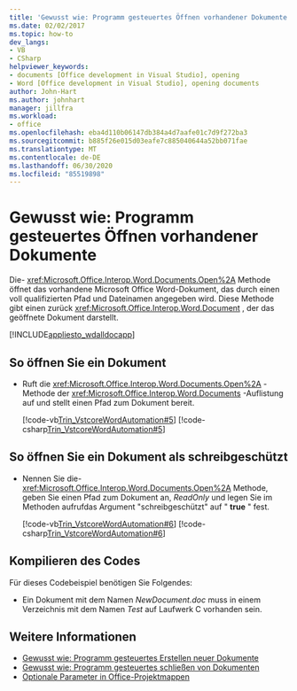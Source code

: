 ```yaml
---
title: 'Gewusst wie: Programm gesteuertes Öffnen vorhandener Dokumente'
ms.date: 02/02/2017
ms.topic: how-to
dev_langs:
- VB
- CSharp
helpviewer_keywords:
- documents [Office development in Visual Studio], opening
- Word [Office development in Visual Studio], opening documents
author: John-Hart
ms.author: johnhart
manager: jillfra
ms.workload:
- office
ms.openlocfilehash: eba4d110b06147db384a4d7aafe01c7d9f272ba3
ms.sourcegitcommit: b885f26e015d03eafe7c885040644a52bb071fae
ms.translationtype: MT
ms.contentlocale: de-DE
ms.lasthandoff: 06/30/2020
ms.locfileid: "85519898"
---
```

# <a name="how-to-programmatically-open-existing-documents"></a>Gewusst wie: Programm gesteuertes Öffnen vorhandener Dokumente
  Die- <xref:Microsoft.Office.Interop.Word.Documents.Open%2A> Methode öffnet das vorhandene Microsoft Office Word-Dokument, das durch einen voll qualifizierten Pfad und Dateinamen angegeben wird. Diese Methode gibt einen zurück <xref:Microsoft.Office.Interop.Word.Document> , der das geöffnete Dokument darstellt.

 [!INCLUDE[appliesto_wdalldocapp](../vsto/includes/appliesto-wdalldocapp-md.md)]

## <a name="to-open-a-document"></a>So öffnen Sie ein Dokument

- Ruft die <xref:Microsoft.Office.Interop.Word.Documents.Open%2A> -Methode der <xref:Microsoft.Office.Interop.Word.Documents> -Auflistung auf und stellt einen Pfad zum Dokument bereit.

     [!code-vb[Trin_VstcoreWordAutomation#5](../vsto/codesnippet/VisualBasic/Trin_VstcoreWordAutomationVB/ThisDocument.vb#5)]
     [!code-csharp[Trin_VstcoreWordAutomation#5](../vsto/codesnippet/CSharp/Trin_VstcoreWordAutomationCS/ThisDocument.cs#5)]

## <a name="to-open-a-document-as-read-only"></a>So öffnen Sie ein Dokument als schreibgeschützt

- Nennen Sie die- <xref:Microsoft.Office.Interop.Word.Documents.Open%2A> Methode, geben Sie einen Pfad zum Dokument an, *ReadOnly* und legen Sie im Methoden aufrufdas Argument "schreibgeschützt" auf " **true** " fest.

     [!code-vb[Trin_VstcoreWordAutomation#6](../vsto/codesnippet/VisualBasic/Trin_VstcoreWordAutomationVB/ThisDocument.vb#6)]
     [!code-csharp[Trin_VstcoreWordAutomation#6](../vsto/codesnippet/CSharp/Trin_VstcoreWordAutomationCS/ThisDocument.cs#6)]

## <a name="compile-the-code"></a>Kompilieren des Codes
 Für dieses Codebeispiel benötigen Sie Folgendes:

- Ein Dokument mit dem Namen *NewDocument.doc* muss in einem Verzeichnis mit dem Namen *Test* auf Laufwerk C vorhanden sein.

## <a name="see-also"></a>Weitere Informationen
- [Gewusst wie: Programm gesteuertes Erstellen neuer Dokumente](../vsto/how-to-programmatically-create-new-documents.md)
- [Gewusst wie: Programm gesteuertes schließen von Dokumenten](../vsto/how-to-programmatically-close-documents.md)
- [Optionale Parameter in Office-Projektmappen](../vsto/optional-parameters-in-office-solutions.md)
